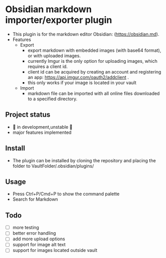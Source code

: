 # Obsidian markdown importer/exporter plugin
- This plugin is for the markdown editor Obsidian: (https://obsidian.md).
- Features
  - Export
    - export markdown with embedded images (with base64 format), or with uploaded images.
    - currently Imgur is the only option for uploading images, which requires a client id.
    - client id can be acquired by creating an account and registering an app: https://api.imgur.com/oauth2/addclient .
    - this only works if your image is located in your vault
  - Import
    - markdown file can be imported with all online files downloaded to a specified directory. 
## Project status
- 🚧 in development,unstable 🚧
- major features implemented
## Install
- The plugin can be installed by cloning the repository and placing the folder to VaultFolder/.obsidian/plugins/
## Usage
- Press Ctrl+P/Cmd+P to show the command palette 
- Search for Markdown
## Todo
- [ ] more testing
- [ ] better error handling
- [ ] add more upload options
- [ ] support for image alt text
- [ ] support for images located outside vault
